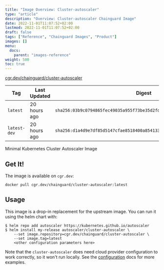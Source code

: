 ```yaml
---
title: "Image Overview: Cluster-autoscaler"
type: "article"
description: "Overview: Cluster-autoscaler Chainguard Image"
date: 2022-11-01T11:07:52+02:00
lastmod: 2022-11-01T11:07:52+02:00
draft: false
tags: ["Reference", "Chainguard Images", "Product"]
images: []
menu:
  docs:
    parent: "images-reference"
weight: 500
toc: true
---
```


[cgr.dev/chainguard/cluster-autoscaler](https://github.com/chainguard-images/images/tree/main/images/cluster-autoscaler)

| Tag          | Last Updated | Digest                                                                    |
|--------------|--------------|---------------------------------------------------------------------------|
| `latest`     | 20 hours ago | `sha256:03b9c0794865fec49035a955f73be35d2fd42db09f6a8e5714899ae59c81c027` |
| `latest-dev` | 20 hours ago | `sha256:d1a4d9e7df85d5147cfae8518400a854133c7d72626d485e777d44eae51f9384` |



Minimal Kubernetes Cluster Autoscaler Image

## Get It!

The image is available on `cgr.dev`:

```
docker pull cgr.dev/chainguard/cluster-autoscaler:latest
```

## Usage

This image is a drop-in replacement for the upstream image.
You can run it using the helm chart with:

```shell
$ helm repo add autoscaler https://kubernetes.github.io/autoscaler
$ helm install my-release autoscaler/cluster-autoscaler \
    --set image.repository=cgr.dev/chainguard/cluster-autoscaler \
    --set image.tag=latest
    <other configuration parameters here>
```

Note that the `cluster-autoscaler` does need cloud provider configuration to work correctly, so it won't run locally.
See the [configuration](https://github.com/kubernetes/autoscaler/tree/master/charts/cluster-autoscaler) docs for more examples.
